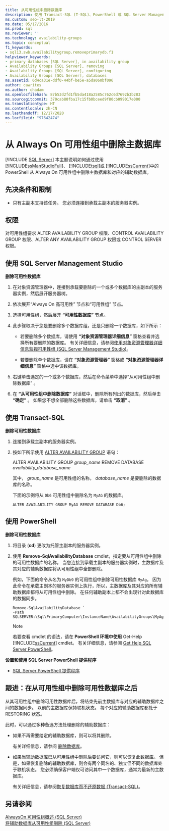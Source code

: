```yaml
---
title: 从可用性组中删除数据库
description: 使用 Transact-SQL (T-SQL)、PowerShell 或 SQL Server Management Studio 从 Always On 可用性组中删除主数据库的步骤。
ms.custom: seo-lt-2019
ms.date: 05/17/2016
ms.prod: sql
ms.reviewer: ''
ms.technology: availability-groups
ms.topic: conceptual
f1_keywords:
- sql13.swb.availabilitygroup.removeprimarydb.f1
helpviewer_keywords:
- primary databases [SQL Server], in availability group
- Availability Groups [SQL Server], removing
- Availability Groups [SQL Server], configuring
- Availability Groups [SQL Server], databases
ms.assetid: 6d4ca31e-ddf0-44bf-be5e-a5da060bf096
author: cawrites
ms.author: chadam
ms.openlocfilehash: 87b53d2fd1fb5da418a2585c762c6d7692b3b283
ms.sourcegitcommit: 370cab80fba17c15fb0bceed9f80cb099017e000
ms.translationtype: HT
ms.contentlocale: zh-CN
ms.lasthandoff: 12/17/2020
ms.locfileid: "97642474"
---
```

# <a name="remove-a-primary-database-from-an-always-on-availability-group"></a>从 Always On 可用性组中删除主数据库
[!INCLUDE [SQL Server](../../../includes/applies-to-version/sqlserver.md)]
  本主题说明如何通过使用 [!INCLUDE[ssManStudioFull](../../../includes/ssmanstudiofull-md.md)]、 [!INCLUDE[tsql](../../../includes/tsql-md.md)]或 [!INCLUDE[ssCurrent](../../../includes/sscurrent-md.md)]中的 PowerShell 从 Always On 可用性组中删除主数据库和对应的辅助数据库。  
  
##  <a name="prerequisites-and-restrictions"></a><a name="Prerequisites"></a> 先决条件和限制  
  
-   只有主副本支持该任务。 您必须连接到承载主副本的服务器实例。  
  
 
##  <a name="permissions"></a><a name="Permissions"></a> 权限  
 对可用性组要求 ALTER AVAILABILITY GROUP 权限、CONTROL AVAILABILITY GROUP 权限、ALTER ANY AVAILABILITY GROUP 权限或 CONTROL SERVER 权限。  
  
##  <a name="using-sql-server-management-studio"></a><a name="SSMSProcedure"></a> 使用 SQL Server Management Studio  
 **删除可用性数据库**  
  
1.  在对象资源管理器中，连接到承载要删除的一个或多个数据库的主副本的服务器实例，然后展开服务器树。  
  
2.  依次展开“Always On 高可用性”  节点和“可用性组”  节点。  
  
3.  选择可用性组，然后展开 **“可用性数据库”** 节点。  
  
4.  此步骤取决于您是要删除多个数据库组，还是只删除一个数据库，如下所示：  
  
    -   若要删除多个数据库，请使用 **“对象资源管理器详细信息”** 窗格查看并选择所有要删除的数据库。 有关详细信息，请参阅[使用对象资源管理器详细信息监视可用性组 (SQL Server Management Studio)](../../../database-engine/availability-groups/windows/use-object-explorer-details-to-monitor-availability-groups.md)。  
  
    -   若要删除单个数据库，请在 **“对象资源管理器”** 窗格或 **“对象资源管理器详细信息”** 窗格中选中该数据库。  
  
5.  右键单击选定的一个或多个数据库，然后在命令菜单中选择“从可用性组中删除数据库”  。  
  
6.  在 **“从可用性组中删除数据库”** 对话框中，删除所有列出的数据库，然后单击 **“确定”** 。 如果您不想全部删除这些数据库，请单击 **“取消”** 。  
  
##  <a name="using-transact-sql"></a><a name="TsqlProcedure"></a> 使用 Transact-SQL  
 **删除可用性数据库**  
  
1.  连接到承载主副本的服务器实例。  
  
2.  按如下所示使用 [ALTER AVAILABILITY GROUP](../../../t-sql/statements/alter-availability-group-transact-sql.md) 语句：  
  
     ALTER AVAILABILITY GROUP *group_name* REMOVE DATABASE *availability_database_name*  
  
     其中， *group_name* 是可用性组的名称， *database_name* 是要删除的数据库的名称。  
  
     下面的示例将从 `Db6` 可用性组中删除名为 `MyAG` 的数据库。  
  
    ```  
    ALTER AVAILABILITY GROUP MyAG REMOVE DATABASE Db6;  
    ```  
  
##  <a name="using-powershell"></a><a name="PowerShellProcedure"></a> 使用 PowerShell  
 **删除可用性数据库**  
  
1.  将目录 (**cd**) 更改为托管主副本的服务器实例。  
  
2.  使用 **Remove-SqlAvailabilityDatabase** cmdlet，指定要从可用性组中删除的可用性数据库的名称。 当您连接到承载主副本的服务器实例时，主数据库及其对应的辅助数据库将从可用性组中全部删除。  
  
     例如，下面的命令从名为 `MyDb9` 的可用性组中删除可用性数据库 `MyAg`。 因为此命令在承载主副本的服务器实例上执行，所以，主数据库及其对应的所有辅助数据库都将从可用性组中删除。 在任何辅助副本上都不会出现针对此数据库的数据同步。  
  
    ```  
    Remove-SqlAvailabilityDatabase `   
    -Path SQLSERVER:\Sql\PrimaryComputer\InstanceName\AvailabilityGroups\MyAg\AvailabilityDatabases\MyDb9
    ```  
  
    > [!NOTE]  
    >  若要查看 cmdlet 的语法，请在 **PowerShell 环境中使用** Get-Help [!INCLUDE[ssCurrent](../../../includes/sscurrent-md.md)] cmdlet。 有关详细信息，请参阅 [Get Help SQL Server PowerShell](../../../powershell/sql-server-powershell.md)。  
  
 **设置和使用 SQL Server PowerShell 提供程序**  
  
-   [SQL Server PowerShell 提供程序](../../../powershell/sql-server-powershell-provider.md)  
  
##  <a name="follow-up-after-removing-an-availability-database-from-an-availability-group"></a><a name="FollowUp"></a> 跟进：在从可用性组中删除可用性数据库之后  
 从其可用性组中删除可用性数据库后，将结束先前主数据库与对应的辅助数据库之间的数据同步。 以前的主数据库保持联机状态。 每个对应的辅助数据库都处于 RESTORING 状态。  
  
 此时，可以通过多种备选方法处理删除的辅助数据库：  
  
-   如果不再需要给定的辅助数据库，则可以将其删除。  
  
     有关详细信息，请参阅 [删除数据库](../../../relational-databases/databases/delete-a-database.md)。  
  
-   如果当辅助数据库已从可用性组中删除后要访问它，则可以恢复此数据库。 但是，如果恢复删除的辅助数据库，则会有两个同名的、独立但不同的数据库处于联机状态。 您必须确保客户端仅可访问其中一个数据库，通常为最新的主数据库。  
  
     有关详细信息，请参阅[恢复数据库而不还原数据 (Transact-SQL)](../../../relational-databases/backup-restore/recover-a-database-without-restoring-data-transact-sql.md)。  
  
## <a name="see-also"></a>另请参阅  
 [AlwaysOn 可用性组概述 (SQL Server)](../../../database-engine/availability-groups/windows/overview-of-always-on-availability-groups-sql-server.md)   
 [将辅助数据库从可用性组删除 (SQL Server)](../../../database-engine/availability-groups/windows/remove-a-secondary-database-from-an-availability-group-sql-server.md)  
  
